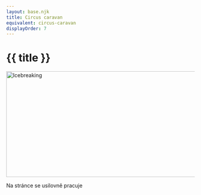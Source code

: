 ```yaml
---
layout: base.njk
title: Circus caravan
equivalent: circus-caravan
displayOrder: 7
---
```


# {{ title }}

<img src="/img/icebreaking-2D-positiv.png" alt="Icebreaking" width="600" height="283">

Na stránce se usilovně pracuje
